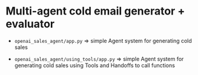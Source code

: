 # Multi-agent cold email generator + evaluator
* ``openai_sales_agent/app.py``
 => simple Agent system for generating cold sales 

 * ``openai_sales_agent/using_tools/app.py``
 => simple Agent system for generating cold sales using Tools and Handoffs to call functions
